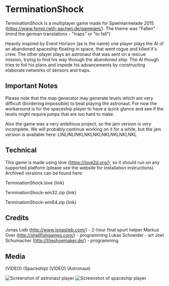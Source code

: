 # TerminationShock
TerminationShock is a multiplayer game made for Spielmarmelade 2015 (https://www.fsmpi.rwth-aachen.de/gamejam/). The theme was "Fallen" (mind the german translations - "traps" or "to fall")

Heavily inspired by Event Horizon (as is the name) one player plays the AI of an abandoned spaceship floating in space, that went rogue and killed it's crew.
The other player plays an astronaut that was sent on a rescue mission, trying to find his way through the abandoned ship. The AI though tries to foil his plans and impede his advancements by constructing elaborate networks of sensors and traps.

## Important Notes
Please note that the map generator may generate levels which are very difficult (bordering impossible) to beat playing the astronaut. For now the workaround is for the spaceship player to have a quick glance and see if the levels might require jumps that are too hard to make.

Also the game was a very ambitious project, so the jam version is *very* incomplete. We will probably continue working on it for a while, but the jam version is available here:
LINLINLINKLNKLNKLNKLNKLNKLNKL

## Technical
This game is made using löve (https://love2d.org/), so it should run on any supported platform (please see the website for installation instructions).
Archived versions can be found here:

TerminationShock.love (link)

TerminationShock-win32.zip (link)

TerminationShock-win64.zip (link)

## Credits
Jonas Lieb (http://www.jonaslieb.com/) - 2-hour final spurt helper
Markus Over (http://shellfishgames.com/) - programming
Lukas Schneider - art
Joel Schumacher (http://theshoemaker.de/) - programming

## Media
(VIDEO) (Spaceship)
(VIDEO) (Astronaut)

![Screenshot of astronaut player](https://raw.githubusercontent.com/pfirsich/TerminationShock/master/media/termshock_astro.png)
![Screenshot of spaceship player](https://raw.githubusercontent.com/pfirsich/TerminationShock/master/media/termshock_ship.png)
